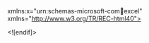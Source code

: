 <html xmlns:v="urn:schemas-microsoft-com:vml"
xmlns:o="urn:schemas-microsoft-com:office:office"

xmlns:x="urn:schemas-microsoft-com:office:excel"
xmlns="http://www.w3.org/TR/REC-html40">

<head>
<meta name="Excel Workbook Frameset">
<meta http-equiv=Content-Type content="text/html; charset=windows-1252">
<meta name=ProgId content=Excel.Sheet>
<meta name=Generator content="Microsoft Excel 15">
<link rel=File-List href="OMS-Jyoti_files/filelist.xml">
<![if !supportTabStrip]>
<link id="shLink" href="OMS-Jyoti_files/sheet001.htm">
<link id="shLink" href="OMS-Jyoti_files/sheet002.htm">
<link id="shLink" href="OMS-Jyoti_files/sheet003.htm">
<link id="shLink" href="OMS-Jyoti_files/sheet004.htm">
<link id="shLink" href="OMS-Jyoti_files/sheet005.htm">
<link id="shLink" href="OMS-Jyoti_files/sheet006.htm">
<link id="shLink" href="OMS-Jyoti_files/sheet007.htm">
<link id="shLink" href="OMS-Jyoti_files/sheet008.htm">
<link id="shLink" href="OMS-Jyoti_files/sheet009.htm">
<link id="shLink" href="OMS-Jyoti_files/sheet010.htm">
<link id="shLink" href="OMS-Jyoti_files/sheet011.htm">
<link id="shLink" href="OMS-Jyoti_files/sheet012.htm">
<link id="shLink" href="OMS-Jyoti_files/sheet013.htm">
<link id="shLink" href="OMS-Jyoti_files/sheet014.htm">
<link id="shLink" href="OMS-Jyoti_files/sheet015.htm">
<link id="shLink" href="OMS-Jyoti_files/sheet016.htm">
<link id="shLink" href="OMS-Jyoti_files/sheet017.htm">
<link id="shLink" href="OMS-Jyoti_files/sheet018.htm">
<link id="shLink" href="OMS-Jyoti_files/sheet019.htm">
<link id="shLink" href="OMS-Jyoti_files/sheet020.htm">
<link id="shLink" href="OMS-Jyoti_files/sheet021.htm">
<link id="shLink" href="OMS-Jyoti_files/sheet022.htm">
<link id="shLink" href="OMS-Jyoti_files/sheet023.htm">
<link id="shLink" href="OMS-Jyoti_files/sheet024.htm">
<link id="shLink" href="OMS-Jyoti_files/sheet025.htm">
<link id="shLink" href="OMS-Jyoti_files/sheet026.htm">
<link id="shLink" href="OMS-Jyoti_files/sheet027.htm">
<link id="shLink" href="OMS-Jyoti_files/sheet028.htm">
<link id="shLink" href="OMS-Jyoti_files/sheet029.htm">
<link id="shLink" href="OMS-Jyoti_files/sheet030.htm">
<link id="shLink" href="OMS-Jyoti_files/sheet031.htm">
<link id="shLink" href="OMS-Jyoti_files/sheet032.htm">
<link id="shLink" href="OMS-Jyoti_files/sheet033.htm">
<link id="shLink" href="OMS-Jyoti_files/sheet034.htm">
<link id="shLink" href="OMS-Jyoti_files/sheet035.htm">
<link id="shLink" href="OMS-Jyoti_files/sheet036.htm">

<link id="shLink">

<script language="JavaScript">
<!--
 var c_lTabs=36;

 var c_rgszSh=new Array(c_lTabs);
 c_rgszSh[0] = "Monitor";
 c_rgszSh[1] = "DX 200";
 c_rgszSh[2] = "DX200-4";
 c_rgszSh[3] = "DX200-NVU";
 c_rgszSh[4] = "DX200-B18iIP";
 c_rgszSh[5] = "DX200-L";
 c_rgszSh[6] = "DX200-B22iIP";
 c_rgszSh[7] = "DX250";
 c_rgszSh[8] = "DX250-C";
 c_rgszSh[9] = "DX250-Jugaad";
 c_rgszSh[10] = "DX350-A18iI";
 c_rgszSh[11] = "DX350-B15iI";
 c_rgszSh[12] = "HX 400";
 c_rgszSh[13] = "NX2215";
 c_rgszSh[14] = "NX3222";
 c_rgszSh[15] = "PX 20";
 c_rgszSh[16] = "PX 20 -EXP";
 c_rgszSh[17] = "PX 40";
 c_rgszSh[18] = "RDX";
 c_rgszSh[19] = "RX";
 c_rgszSh[20] = "RX -P";
 c_rgszSh[21] = "TS 120";
 c_rgszSh[22] = "V1050 DM";
 c_rgszSh[23] = "V1050 P";
 c_rgszSh[24] = "V1260 DM-EXP";
 c_rgszSh[25] = "V1260 P";
 c_rgszSh[26] = "V1570 ECO";
 c_rgszSh[27] = "V1570 PL";
 c_rgszSh[28] = "V640 DM";
 c_rgszSh[29] = "V640 P";
 c_rgszSh[30] = "VTL 750";
 c_rgszSh[31] = "AX 300 NVU";
 c_rgszSh[32] = "VMC 1880 -L";
 c_rgszSh[33] = "VMC 640 DM TS";
 c_rgszSh[34] = "DX 100";
 c_rgszSh[35] = "V1260-ECO-DM";



 var c_rgszClr=new Array(8);
 c_rgszClr[0]="window";
 c_rgszClr[1]="buttonface";
 c_rgszClr[2]="windowframe";
 c_rgszClr[3]="windowtext";
 c_rgszClr[4]="threedlightshadow";
 c_rgszClr[5]="threedhighlight";
 c_rgszClr[6]="threeddarkshadow";
 c_rgszClr[7]="threedshadow";

 var g_iShCur;
 var g_rglTabX=new Array(c_lTabs);

function fnGetIEVer()
{
 var ua=window.navigator.userAgent
 var msie=ua.indexOf("MSIE")
 if (msie>0 && window.navigator.platform=="Win32")
  return parseInt(ua.substring(msie+5,ua.indexOf(".", msie)));
 else
  return 0;
}

function fnBuildFrameset()
{
 var szHTML="<frameset rows=\"*,18\" border=0 width=0 frameborder=no framespacing=0>"+
  "<frame src=\""+document.all.item("shLink")[0].href+"\" name=\"frSheet\" noresize>"+
  "<frameset cols=\"54,*\" border=0 width=0 frameborder=no framespacing=0>"+
  "<frame src=\"\" name=\"frScroll\" marginwidth=0 marginheight=0 scrolling=no>"+
  "<frame src=\"\" name=\"frTabs\" marginwidth=0 marginheight=0 scrolling=no>"+
  "</frameset></frameset><plaintext>";

 with (document) {
  open("text/html","replace");
  write(szHTML);
  close();
 }

 fnBuildTabStrip();
}

function fnBuildTabStrip()
{
 var szHTML=
  "<html><head><style>.clScroll {font:8pt Courier New;color:"+c_rgszClr[6]+";cursor:default;line-height:10pt;}"+
  ".clScroll2 {font:10pt Arial;color:"+c_rgszClr[6]+";cursor:default;line-height:11pt;}</style></head>"+
  "<body onclick=\"event.returnValue=false;\" ondragstart=\"event.returnValue=false;\" onselectstart=\"event.returnValue=false;\" bgcolor="+c_rgszClr[4]+" topmargin=0 leftmargin=0><table cellpadding=0 cellspacing=0 width=100%>"+
  "<tr><td colspan=6 height=1 bgcolor="+c_rgszClr[2]+"></td></tr>"+
  "<tr><td style=\"font:1pt\">&nbsp;<td>"+
  "<td valign=top id=tdScroll class=\"clScroll\" onclick=\"parent.fnFastScrollTabs(0);\" onmouseover=\"parent.fnMouseOverScroll(0);\" onmouseout=\"parent.fnMouseOutScroll(0);\"><a>&#171;</a></td>"+
  "<td valign=top id=tdScroll class=\"clScroll2\" onclick=\"parent.fnScrollTabs(0);\" ondblclick=\"parent.fnScrollTabs(0);\" onmouseover=\"parent.fnMouseOverScroll(1);\" onmouseout=\"parent.fnMouseOutScroll(1);\"><a>&lt</a></td>"+
  "<td valign=top id=tdScroll class=\"clScroll2\" onclick=\"parent.fnScrollTabs(1);\" ondblclick=\"parent.fnScrollTabs(1);\" onmouseover=\"parent.fnMouseOverScroll(2);\" onmouseout=\"parent.fnMouseOutScroll(2);\"><a>&gt</a></td>"+
  "<td valign=top id=tdScroll class=\"clScroll\" onclick=\"parent.fnFastScrollTabs(1);\" onmouseover=\"parent.fnMouseOverScroll(3);\" onmouseout=\"parent.fnMouseOutScroll(3);\"><a>&#187;</a></td>"+
  "<td style=\"font:1pt\">&nbsp;<td></tr></table></body></html>";

 with (frames['frScroll'].document) {
  open("text/html","replace");
  write(szHTML);
  close();
 }

 szHTML =
  "<html><head>"+
  "<style>A:link,A:visited,A:active {text-decoration:none;"+"color:"+c_rgszClr[3]+";}"+
  ".clTab {cursor:hand;background:"+c_rgszClr[1]+";font:9pt Arial;padding-left:3px;padding-right:3px;text-align:center;}"+
  ".clBorder {background:"+c_rgszClr[2]+";font:1pt;}"+
  "</style></head><body onload=\"parent.fnInit();\" onselectstart=\"event.returnValue=false;\" ondragstart=\"event.returnValue=false;\" bgcolor="+c_rgszClr[4]+
  " topmargin=0 leftmargin=0><table id=tbTabs cellpadding=0 cellspacing=0>";

 var iCellCount=(c_lTabs+1)*2;

 var i;
 for (i=0;i<iCellCount;i+=2)
  szHTML+="<col width=1><col>";

 var iRow;
 for (iRow=0;iRow<6;iRow++) {

  szHTML+="<tr>";

  if (iRow==5)
   szHTML+="<td colspan="+iCellCount+"></td>";
  else {
   if (iRow==0) {
    for(i=0;i<iCellCount;i++)
     szHTML+="<td height=1 class=\"clBorder\"></td>";
   } else if (iRow==1) {
    for(i=0;i<c_lTabs;i++) {
     szHTML+="<td height=1 nowrap class=\"clBorder\">&nbsp;</td>";
     szHTML+=
      "<td id=tdTab height=1 nowrap class=\"clTab\" onmouseover=\"parent.fnMouseOverTab("+i+");\" onmouseout=\"parent.fnMouseOutTab("+i+");\">"+
      "<a href=\""+document.all.item("shLink")[i].href+"\" target=\"frSheet\" id=aTab>&nbsp;"+c_rgszSh[i]+"&nbsp;</a></td>";
    }
    szHTML+="<td id=tdTab height=1 nowrap class=\"clBorder\"><a id=aTab>&nbsp;</a></td><td width=100%></td>";
   } else if (iRow==2) {
    for (i=0;i<c_lTabs;i++)
     szHTML+="<td height=1></td><td height=1 class=\"clBorder\"></td>";
    szHTML+="<td height=1></td><td height=1></td>";
   } else if (iRow==3) {
    for (i=0;i<iCellCount;i++)
     szHTML+="<td height=1></td>";
   } else if (iRow==4) {
    for (i=0;i<c_lTabs;i++)
     szHTML+="<td height=1 width=1></td><td height=1></td>";
    szHTML+="<td height=1 width=1></td><td></td>";
   }
  }
  szHTML+="</tr>";
 }

 szHTML+="</table></body></html>";
 with (frames['frTabs'].document) {
  open("text/html","replace");
  charset=document.charset;
  write(szHTML);
  close();
 }
}

function fnInit()
{
 g_rglTabX[0]=0;
 var i;
 for (i=1;i<=c_lTabs;i++)
  with (frames['frTabs'].document.all.tbTabs.rows[1].cells[fnTabToCol(i-1)])
   g_rglTabX[i]=offsetLeft+offsetWidth-6;
}

function fnTabToCol(iTab)
{
 return 2*iTab+1;
}

function fnNextTab(fDir)
{
 var iNextTab=-1;
 var i;

 with (frames['frTabs'].document.body) {
  if (fDir==0) {
   if (scrollLeft>0) {
    for (i=0;i<c_lTabs&&g_rglTabX[i]<scrollLeft;i++);
    if (i<c_lTabs)
     iNextTab=i-1;
   }
  } else {
   if (g_rglTabX[c_lTabs]+6>offsetWidth+scrollLeft) {
    for (i=0;i<c_lTabs&&g_rglTabX[i]<=scrollLeft;i++);
    if (i<c_lTabs)
     iNextTab=i;
   }
  }
 }
 return iNextTab;
}

function fnScrollTabs(fDir)
{
 var iNextTab=fnNextTab(fDir);

 if (iNextTab>=0) {
  frames['frTabs'].scroll(g_rglTabX[iNextTab],0);
  return true;
 } else
  return false;
}

function fnFastScrollTabs(fDir)
{
 if (c_lTabs>16)
  frames['frTabs'].scroll(g_rglTabX[fDir?c_lTabs-1:0],0);
 else
  if (fnScrollTabs(fDir)>0) window.setTimeout("fnFastScrollTabs("+fDir+");",5);
}

function fnSetTabProps(iTab,fActive)
{
 var iCol=fnTabToCol(iTab);
 var i;

 if (iTab>=0) {
  with (frames['frTabs'].document.all) {
   with (tbTabs) {
    for (i=0;i<=4;i++) {
     with (rows[i]) {
      if (i==0)
       cells[iCol].style.background=c_rgszClr[fActive?0:2];
      else if (i>0 && i<4) {
       if (fActive) {
        cells[iCol-1].style.background=c_rgszClr[2];
        cells[iCol].style.background=c_rgszClr[0];
        cells[iCol+1].style.background=c_rgszClr[2];
       } else {
        if (i==1) {
         cells[iCol-1].style.background=c_rgszClr[2];
         cells[iCol].style.background=c_rgszClr[1];
         cells[iCol+1].style.background=c_rgszClr[2];
        } else {
         cells[iCol-1].style.background=c_rgszClr[4];
         cells[iCol].style.background=c_rgszClr[(i==2)?2:4];
         cells[iCol+1].style.background=c_rgszClr[4];
        }
       }
      } else
       cells[iCol].style.background=c_rgszClr[fActive?2:4];
     }
    }
   }
   with (aTab[iTab].style) {
    cursor=(fActive?"default":"hand");
    color=c_rgszClr[3];
   }
  }
 }
}

function fnMouseOverScroll(iCtl)
{
 frames['frScroll'].document.all.tdScroll[iCtl].style.color=c_rgszClr[7];
}

function fnMouseOutScroll(iCtl)
{
 frames['frScroll'].document.all.tdScroll[iCtl].style.color=c_rgszClr[6];
}

function fnMouseOverTab(iTab)
{
 if (iTab!=g_iShCur) {
  var iCol=fnTabToCol(iTab);
  with (frames['frTabs'].document.all) {
   tdTab[iTab].style.background=c_rgszClr[5];
  }
 }
}

function fnMouseOutTab(iTab)
{
 if (iTab>=0) {
  var elFrom=frames['frTabs'].event.srcElement;
  var elTo=frames['frTabs'].event.toElement;

  if ((!elTo) ||
   (elFrom.tagName==elTo.tagName) ||
   (elTo.tagName=="A" && elTo.parentElement!=elFrom) ||
   (elFrom.tagName=="A" && elFrom.parentElement!=elTo)) {

   if (iTab!=g_iShCur) {
    with (frames['frTabs'].document.all) {
     tdTab[iTab].style.background=c_rgszClr[1];
    }
   }
  }
 }
}

function fnSetActiveSheet(iSh)
{
 if (iSh!=g_iShCur) {
  fnSetTabProps(g_iShCur,false);
  fnSetTabProps(iSh,true);
  g_iShCur=iSh;
 }
}

 window.g_iIEVer=fnGetIEVer();
 if (window.g_iIEVer>=4)
  fnBuildFrameset();
//-->
</script>
<![endif]><!--[if gte mso 9]><xml>
 <x:ExcelWorkbook>
  <x:ExcelWorksheets>
   <x:ExcelWorksheet>
    <x:Name>Monitor</x:Name>
    <x:WorksheetSource HRef="OMS-Jyoti_files/sheet001.htm"/>
   </x:ExcelWorksheet>
   <x:ExcelWorksheet>
    <x:Name>DX 200</x:Name>
    <x:WorksheetSource HRef="OMS-Jyoti_files/sheet002.htm"/>
   </x:ExcelWorksheet>
   <x:ExcelWorksheet>
    <x:Name>DX200-4</x:Name>
    <x:WorksheetSource HRef="OMS-Jyoti_files/sheet003.htm"/>
   </x:ExcelWorksheet>
   <x:ExcelWorksheet>
    <x:Name>DX200-NVU</x:Name>
    <x:WorksheetSource HRef="OMS-Jyoti_files/sheet004.htm"/>
   </x:ExcelWorksheet>
   <x:ExcelWorksheet>
    <x:Name>DX200-B18iIP</x:Name>
    <x:WorksheetSource HRef="OMS-Jyoti_files/sheet005.htm"/>
   </x:ExcelWorksheet>
   <x:ExcelWorksheet>
    <x:Name>DX200-L</x:Name>
    <x:WorksheetSource HRef="OMS-Jyoti_files/sheet006.htm"/>
   </x:ExcelWorksheet>
   <x:ExcelWorksheet>
    <x:Name>DX200-B22iIP</x:Name>
    <x:WorksheetSource HRef="OMS-Jyoti_files/sheet007.htm"/>
   </x:ExcelWorksheet>
   <x:ExcelWorksheet>
    <x:Name>DX250</x:Name>
    <x:WorksheetSource HRef="OMS-Jyoti_files/sheet008.htm"/>
   </x:ExcelWorksheet>
   <x:ExcelWorksheet>
    <x:Name>DX250-C</x:Name>
    <x:WorksheetSource HRef="OMS-Jyoti_files/sheet009.htm"/>
   </x:ExcelWorksheet>
   <x:ExcelWorksheet>
    <x:Name>DX250-Jugaad</x:Name>
    <x:WorksheetSource HRef="OMS-Jyoti_files/sheet010.htm"/>
   </x:ExcelWorksheet>
   <x:ExcelWorksheet>
    <x:Name>DX350-A18iI</x:Name>
    <x:WorksheetSource HRef="OMS-Jyoti_files/sheet011.htm"/>
   </x:ExcelWorksheet>
   <x:ExcelWorksheet>
    <x:Name>DX350-B15iI</x:Name>
    <x:WorksheetSource HRef="OMS-Jyoti_files/sheet012.htm"/>
   </x:ExcelWorksheet>
   <x:ExcelWorksheet>
    <x:Name>HX 400</x:Name>
    <x:WorksheetSource HRef="OMS-Jyoti_files/sheet013.htm"/>
   </x:ExcelWorksheet>
   <x:ExcelWorksheet>
    <x:Name>NX2215</x:Name>
    <x:WorksheetSource HRef="OMS-Jyoti_files/sheet014.htm"/>
   </x:ExcelWorksheet>
   <x:ExcelWorksheet>
    <x:Name>NX3222</x:Name>
    <x:WorksheetSource HRef="OMS-Jyoti_files/sheet015.htm"/>
   </x:ExcelWorksheet>
   <x:ExcelWorksheet>
    <x:Name>PX 20</x:Name>
    <x:WorksheetSource HRef="OMS-Jyoti_files/sheet016.htm"/>
   </x:ExcelWorksheet>
   <x:ExcelWorksheet>
    <x:Name>PX 20 -EXP</x:Name>
    <x:WorksheetSource HRef="OMS-Jyoti_files/sheet017.htm"/>
   </x:ExcelWorksheet>
   <x:ExcelWorksheet>
    <x:Name>PX 40</x:Name>
    <x:WorksheetSource HRef="OMS-Jyoti_files/sheet018.htm"/>
   </x:ExcelWorksheet>
   <x:ExcelWorksheet>
    <x:Name>RDX</x:Name>
    <x:WorksheetSource HRef="OMS-Jyoti_files/sheet019.htm"/>
   </x:ExcelWorksheet>
   <x:ExcelWorksheet>
    <x:Name>RX</x:Name>
    <x:WorksheetSource HRef="OMS-Jyoti_files/sheet020.htm"/>
   </x:ExcelWorksheet>
   <x:ExcelWorksheet>
    <x:Name>RX -P</x:Name>
    <x:WorksheetSource HRef="OMS-Jyoti_files/sheet021.htm"/>
   </x:ExcelWorksheet>
   <x:ExcelWorksheet>
    <x:Name>TS 120</x:Name>
    <x:WorksheetSource HRef="OMS-Jyoti_files/sheet022.htm"/>
   </x:ExcelWorksheet>
   <x:ExcelWorksheet>
    <x:Name>V1050 DM</x:Name>
    <x:WorksheetSource HRef="OMS-Jyoti_files/sheet023.htm"/>
   </x:ExcelWorksheet>
   <x:ExcelWorksheet>
    <x:Name>V1050 P</x:Name>
    <x:WorksheetSource HRef="OMS-Jyoti_files/sheet024.htm"/>
   </x:ExcelWorksheet>
   <x:ExcelWorksheet>
    <x:Name>V1260 DM-EXP</x:Name>
    <x:WorksheetSource HRef="OMS-Jyoti_files/sheet025.htm"/>
   </x:ExcelWorksheet>
   <x:ExcelWorksheet>
    <x:Name>V1260 P</x:Name>
    <x:WorksheetSource HRef="OMS-Jyoti_files/sheet026.htm"/>
   </x:ExcelWorksheet>
   <x:ExcelWorksheet>
    <x:Name>V1570 ECO</x:Name>
    <x:WorksheetSource HRef="OMS-Jyoti_files/sheet027.htm"/>
   </x:ExcelWorksheet>
   <x:ExcelWorksheet>
    <x:Name>V1570 PL</x:Name>
    <x:WorksheetSource HRef="OMS-Jyoti_files/sheet028.htm"/>
   </x:ExcelWorksheet>
   <x:ExcelWorksheet>
    <x:Name>V640 DM</x:Name>
    <x:WorksheetSource HRef="OMS-Jyoti_files/sheet029.htm"/>
   </x:ExcelWorksheet>
   <x:ExcelWorksheet>
    <x:Name>V640 P</x:Name>
    <x:WorksheetSource HRef="OMS-Jyoti_files/sheet030.htm"/>
   </x:ExcelWorksheet>
   <x:ExcelWorksheet>
    <x:Name>VTL 750</x:Name>
    <x:WorksheetSource HRef="OMS-Jyoti_files/sheet031.htm"/>
   </x:ExcelWorksheet>
   <x:ExcelWorksheet>
    <x:Name>AX 300 NVU</x:Name>
    <x:WorksheetSource HRef="OMS-Jyoti_files/sheet032.htm"/>
   </x:ExcelWorksheet>
   <x:ExcelWorksheet>
    <x:Name>VMC 1880 -L</x:Name>
    <x:WorksheetSource HRef="OMS-Jyoti_files/sheet033.htm"/>
   </x:ExcelWorksheet>
   <x:ExcelWorksheet>
    <x:Name>VMC 640 DM TS</x:Name>
    <x:WorksheetSource HRef="OMS-Jyoti_files/sheet034.htm"/>
   </x:ExcelWorksheet>
   <x:ExcelWorksheet>
    <x:Name>DX 100</x:Name>
    <x:WorksheetSource HRef="OMS-Jyoti_files/sheet035.htm"/>
   </x:ExcelWorksheet>
   <x:ExcelWorksheet>
    <x:Name>V1260-ECO-DM</x:Name>
    <x:WorksheetSource HRef="OMS-Jyoti_files/sheet036.htm"/>
   </x:ExcelWorksheet>
  </x:ExcelWorksheets>
  <x:Stylesheet HRef="OMS-Jyoti_files/stylesheet.css"/>
  <x:WindowHeight>7620</x:WindowHeight>
  <x:WindowWidth>20115</x:WindowWidth>
  <x:WindowTopX>240</x:WindowTopX>
  <x:WindowTopY>165</x:WindowTopY>
  <x:TabRatio>892</x:TabRatio>
  <x:ProtectStructure>False</x:ProtectStructure>
  <x:ProtectWindows>False</x:ProtectWindows>
  <x:DisplayInkNotes>False</x:DisplayInkNotes>
 </x:ExcelWorkbook>
</xml><![endif]-->
</head>

<frameset rows="*,39" border=0 width=0 frameborder=no framespacing=0>
 <frame src="OMS-Jyoti_files/sheet001.htm" name="frSheet">
 <frame src="OMS-Jyoti_files/tabstrip.htm" name="frTabs" marginwidth=0 marginheight=0>
 <noframes>
  <body>
   <p>This page uses frames, but your browser doesn't support them.</p>
  </body>
 </noframes>
</frameset>
</html>
